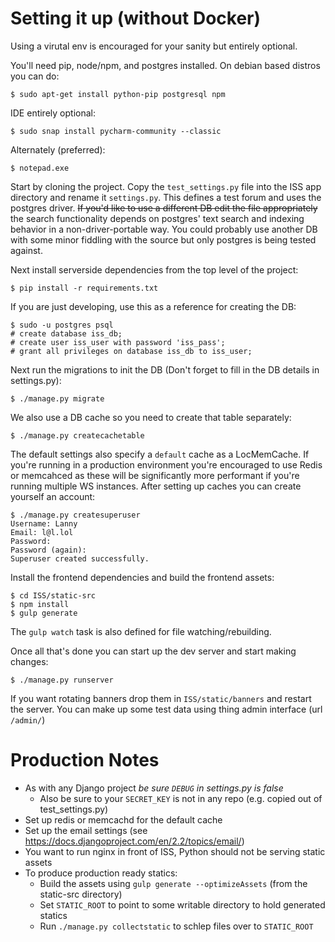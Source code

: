 # Setting it up (without Docker)

Using a virutal env is encouraged for your sanity but entirely optional.

You'll need pip, node/npm, and postgres installed. On debian based distros you can do:

```
$ sudo apt-get install python-pip postgresql npm
```

IDE entirely optional:

```
$ sudo snap install pycharm-community --classic
```

Alternately (preferred):

```
$ notepad.exe
```

Start by cloning the project. Copy the `test_settings.py` file into the ISS app directory and rename it `settings.py`. This defines a test forum and uses the postgres driver. ~~If you'd like to use a different DB edit the file
appropriately~~ the search functionality depends on postgres' text search and indexing behavior in a non-driver-portable way. You could probably use another DB with some minor fiddling with the source but only postgres is being tested against.

Next install serverside dependencies from the top level of the project:

```
$ pip install -r requirements.txt
```

If you are just developing, use this as a reference for creating the DB:
```
$ sudo -u postgres psql
# create database iss_db;
# create user iss_user with password 'iss_pass';
# grant all privileges on database iss_db to iss_user;
```

Next run the migrations to init the DB (Don't forget to fill in the DB details in settings.py):

```
$ ./manage.py migrate
```

We also use a DB cache so you need to create that table separately:

```
$ ./manage.py createcachetable
```

The default settings also specify a `default` cache as a LocMemCache. If you're running in a production environment you're encouraged to use Redis or memcahced as these will be significantly more performant if you're running multiple WS instances. After setting up caches you can create yourself an account:

```
$ ./manage.py createsuperuser
Username: Lanny
Email: l@l.lol
Password: 
Password (again): 
Superuser created successfully.
```

Install the frontend dependencies and build the frontend assets:

```
$ cd ISS/static-src
$ npm install
$ gulp generate
```

The `gulp watch` task is also defined for file watching/rebuilding.

Once all that's done you can start up the dev server and start making changes:

```
$ ./manage.py runserver
```

If you want rotating banners drop them in `ISS/static/banners` and restart the server. You can make up some test data using thing admin interface (url `/admin/`)

# Production Notes
- As with any Django project *be sure `DEBUG` in settings.py is false*
  - Also be sure to your `SECRET_KEY` is not in any repo (e.g. copied out of test_settings.py)
- Set up redis or memcachd for the default cache
- Set up the email settings (see https://docs.djangoproject.com/en/2.2/topics/email/)
- You want to run nginx in front of ISS, Python should not be serving static assets
- To produce production ready statics:
  - Build the assets using `gulp generate --optimizeAssets` (from the static-src directory)
  - Set `STATIC_ROOT` to point to some writable directory to hold generated statics
  - Run `./manage.py collectstatic` to schlep files over to `STATIC_ROOT`
